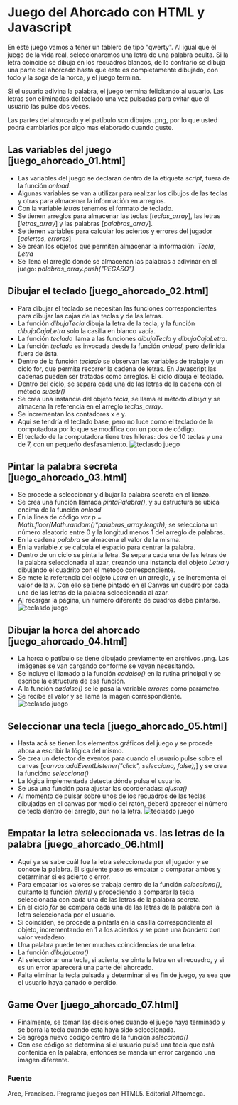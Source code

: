 # Juego del Ahorcado con HTML y Javascript

En este juego vamos a tener un tablero de tipo "qwerty".  Al igual que el juego de la vida real, seleccionaremos una letra de una palabra oculta.  Si la letra coincide se dibuja en los recuadros blancos, de lo contrario se dibuja una parte del ahorcado hasta que este es completamente dibujado, con todo y la soga de la horca, y el juego termina.

Si el usuario adivina la palabra, el juego termina felicitando al usuario.  Las letras son eliminadas del teclado una vez pulsadas para evitar que el usuario las pulse dos veces.

Las partes del ahorcado y el patíbulo son dibujos .png, por lo que usted podrá cambiarlos por algo mas elaborado cuando guste.

## Las variables del juego [juego_ahorcado_01.html]
- Las variables del juego se declaran dentro de la etiqueta *script*, fuera de la función *onload*.
- Algunas variables se van a utilizar para realizar los dibujos de las teclas y otras para almacenar la información en arreglos.
- Con la variable *letras* tenemos el formato de teclado.
- Se tienen arreglos para almacenar las teclas [*teclas_array*], las letras [*letras_array*] y las palabras [*palabras_array*].
- Se tienen variables para calcular los aciertos y errores del jugador [*aciertos*, *errores*]
- Se crean los objetos que permiten almacenar la información: *Tecla*, *Letra*
- Se llena el arreglo donde se almacenan las palabras a adivinar en el juego: *palabras_array.push("PEGASO")*

## Dibujar el teclado [juego_ahorcado_02.html]
- Para dibujar el teclado se necesitan las funciones correspondientes para dibujar las cajas de las teclas y de las letras.
- La función *dibujaTecla* dibuja la letra de la tecla, y la función *dibujaCajaLetra* solo la casilla en blanco vacía.
- La función *teclado* llama a las funciones *dibujaTecla* y *dibujaCajaLetra*.
- La función *teclado* es invocada desde la función *onload*, pero definida fuera de ésta.
- Dentro de la función *teclado* se observan las variables de trabajo y un ciclo for, que permite recorrer la cadena de letras. En Javascript las cadenas pueden ser tratadas como arreglos.  El ciclo dibuja el teclado.
- Dentro del ciclo, se separa cada una de las letras de la cadena con el método *substr()*
- Se crea una instancia del objeto *tecla*, se llama el método *dibuja* y se almacena la referencia en el arreglo *teclas_array*.
- Se incrementan los contadores x e y.
- Aqui se tendría el teclado base, pero no luce como el teclado de la computadora por lo que se modifica con un poco de código.
- El teclado de la computadora tiene tres hileras: dos de 10 teclas y una de 7, con un pequeño desfasamiento.
![teclasdo juego](/imagenes/teclado_juego.png "Teclado juego")

## Pintar la palabra secreta [juego_ahorcado_03.html]
- Se procede a seleccionar y dibujar la palabra secreta en el lienzo.
- Se crea una función llamada *pintaPalabra()*, y su estructura se ubica encima de la función *onload*
- En la linea de código *var p = Math.floor(Math.random()\*palabras_array.length);* se selecciona un número aleatorio entre 0 y la longitud menos 1 del arreglo de palabras.
- En la cadena *palabra* se almacena el valor de la misma.
- En la variable *x* se calcula el espacio para centrar la palabra.
- Dentro de un ciclo se pinta la letra.  Se separa cada una de las letras de la palabra seleccionada al azar, creando una instancia del objeto *Letra* y dibujando el cuadrito con el metodo correspondiente.
- Se mete la referencia del objeto *Letra* en un arreglo, y se incrementa el valor de la *x*.  Con ello se tiene pintado en el Canvas un cuadro por cada una de las letras de la palabra seleccionada al azar.
- Al recargar la página, un número diferente de cuadros debe pintarse.
![teclasdo juego](/imagenes/teclado_palabra.png "Teclado juego")

## Dibujar la horca del ahorcado [juego_ahorcado_04.html]
- La horca o patíbulo se tiene dibujado previamente en archivos .png. Las imágenes se van cargando conforme se vayan necesitando.
- Se incluye el llamado a la función *cadalso()* en la rutina principal y se escribe la estructura de esa función.
- A la función *cadalso()* se le pasa la variable *errores* como parámetro.
- Se recibe el valor y se llama la imagen correspondiente.
![teclasdo juego](/imagenes/horca.png "Teclado juego")

## Seleccionar una tecla [juego_ahorcado_05.html]
- Hasta acá se tienen los elementos gráficos del juego y se procede ahora a escribir la lógica del mismo.
- Se crea un detector de eventos para cuando el usuario pulse sobre el canvas [*canvas.addEventListener("click", selecciona, false);*] y se crea la funcióno *selecciona()*
- La lógica implementada detecta dónde pulsa el usuario.
- Se usa una función para ajustar las coordenadas: *ajusta()*
- Al momento de pulsar sobre unos de los recuadros de las teclas dibujadas en el canvas por medio del ratón, deberá aparecer el número de tecla dentro del arreglo, aún no la letra.
![teclasdo juego](/imagenes/seleccion_tecla.png "Teclado juego")

## Empatar la letra seleccionada vs. las letras de la palabra [juego_ahorcado_06.html]
- Aquí ya se sabe cuál fue la letra seleccionada por el jugador y se conoce la palabra.  El siguiente paso es empatar o comparar ambos y determinar si es acierto o error.
- Para empatar los valores se trabaja dentro de la función *selecciona()*, quitanto la función *alert()* y procediendo a comparar la tecla seleccionada  con cada una de las letras de la palabra secreta.
- En el ciclo *for* se compara cada una de las letras de la palabra con la letra seleccionada por el usuario.
- Si coinciden, se procede a pintarla en la casilla correspondiente al objeto, incrementando en 1 a los aciertos y se pone una *bandera* con valor verdadero.
- Una palabra puede tener muchas coincidencias de una letra.
- La función *dibujaLetra()*
- Al seleccionar una tecla, si acierta, se pinta la letra en el recuadro, y si es un error aparecerá una parte del ahorcado.
- Falta eliminar la tecla pulsada y determinar si es fin de juego, ya sea que el usuario haya ganado o perdido.

## Game Over [juego_ahorcado_07.html]
- Finalmente, se toman las decisiones cuando el juego haya terminado y se borra la tecla cuando esta haya sido seleccionada.
- Se agrega nuevo código dentro de la función *selecciona()*
- Con ese código se determina si el usuario pulsó una tecla que está contenida en la palabra, entonces se manda un error cargando una imagen diferente.


### Fuente
Arce, Francisco.  Programe juegos con HTML5.  Editorial Alfaomega.